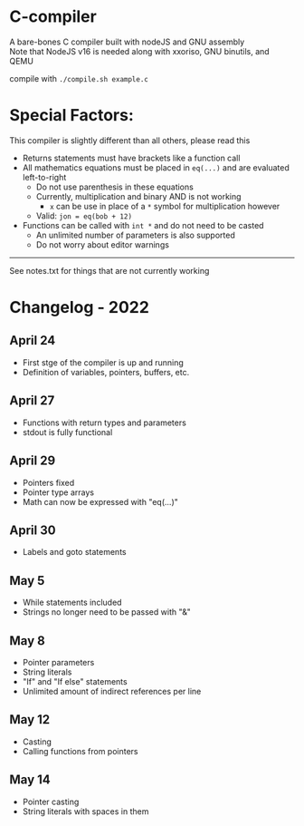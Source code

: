 # C-compiler
A bare-bones C compiler built with nodeJS and GNU assembly  
Note that NodeJS v16 is needed along with xxoriso, GNU binutils, and QEMU  

compile with `./compile.sh example.c`

# Special Factors:
This compiler is slightly different than all others, please read this
* Returns statements must have brackets like a function call
* All mathematics equations must be placed in `eq(...)` and are evaluated left-to-right
  * Do not use parenthesis in these equations
  * Currently, multiplication and binary AND is not working
    * `x` can be use in place of a `*` symbol for multiplication however
  * Valid: `jon = eq(bob + 12)`
* Functions can be called with `int *` and do not need to be casted
  * An unlimited number of parameters is also supported
  * Do not worry about editor warnings


---
See notes.txt for things that are not currently working

# Changelog - 2022
## April 24
* First stge of the compiler is up and running
* Definition of variables, pointers, buffers, etc.

## April 27
* Functions with return types and parameters
* stdout is fully functional

## April 29
* Pointers fixed
* Pointer type arrays
* Math can now be expressed with "eq(...)"

## April 30
* Labels and goto statements

## May 5
* While statements included
* Strings no longer need to be passed with "&"

## May 8
* Pointer parameters
* String literals
* "If" and "If else" statements
* Unlimited amount of indirect references per line

## May 12
* Casting
* Calling functions from pointers

## May 14
* Pointer casting
* String literals with spaces in them
